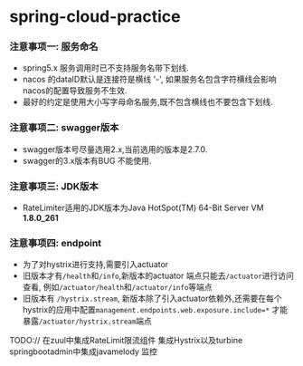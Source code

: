 # spring-cloud-practice

### 注意事项一: 服务命名
 - spring5.x 服务调用时已不支持服务名带下划线.
 - nacos 的dataID默认是连接符是横线 '-', 如果服务名包含字符横线会影响nacos的配置导致服务不生效.
 - 最好的约定是使用大小写字母命名服务,既不包含横线也不要包含下划线.
 
### 注意事项二: swagger版本
 - swagger版本号尽量选用2.x,当前选用的版本是2.7.0.
 - swagger的3.x版本有BUG 不能使用.

### 注意事项三: JDK版本
 - RateLimiter适用的JDK版本为Java HotSpot(TM) 64-Bit Server VM **1.8.0_261**
 
### 注意事项四: endpoint
 - 为了对hystrix进行支持,需要引入actuator
 - 旧版本才有`/health`和`/info`,新版本的actuator 端点只能去`/actuator`进行访问查看, 例如`/actuator/health`和`/actuator/info`等端点
 - 旧版本有 `/hystrix.stream`, 新版本除了引入actuator依赖外,还需要在每个hystrix的应用中配置`management.endpoints.web.exposure.include=*` 才能暴露`/actuator/hystrix.stream`端点
 
TODO:// 
在zuul中集成RateLimit限流组件 
集成Hystrix以及turbine 
springbootadmin中集成javamelody 监控
